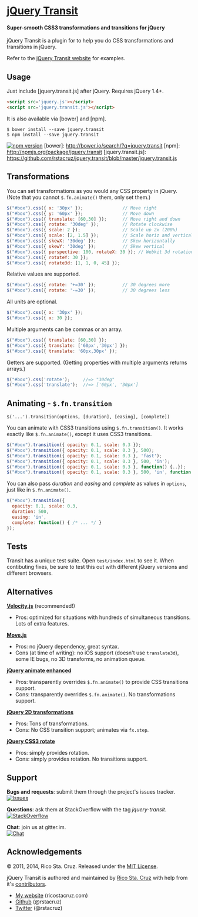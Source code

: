 # [jQuery Transit](http://ricostacruz.com/jquery.transit)
#### Super-smooth CSS3 transformations and transitions for jQuery

jQuery Transit is a plugin for to help you do CSS transformations and 
transitions in jQuery.

Refer to the [jQuery Transit website](http://ricostacruz.com/jquery.transit) for 
examples.

Usage
-----

Just include [jquery.transit.js] after jQuery. Requires jQuery 1.4+.

``` html
<script src='jquery.js'></script>
<script src='jquery.transit.js'></script>
```

It is also available via [bower] and [npm].

    $ bower install --save jquery.transit
    $ npm install --save jquery.transit

[![npm version](https://img.shields.io/npm/v/jquery.transit.png)](https://npmjs.org/package/jquery.transit "View this project on npm")
[bower]: http://bower.io/search/?q=jquery.transit
[npm]: http://npmjs.org/package/jquery.transit
[jquery.transit.js]: https://github.com/rstacruz/jquery.transit/blob/master/jquery.transit.js

Transformations
---------------

You can set transformations as you would any CSS property in jQuery.
(Note that you cannot `$.fn.animate()` them, only set them.)

``` javascript
$("#box").css({ x: '30px' });               // Move right
$("#box").css({ y: '60px' });               // Move down
$("#box").css({ translate: [60,30] });      // Move right and down
$("#box").css({ rotate: '30deg' });         // Rotate clockwise
$("#box").css({ scale: 2 });                // Scale up 2x (200%)
$("#box").css({ scale: [2, 1.5] });         // Scale horiz and vertical
$("#box").css({ skewX: '30deg' });          // Skew horizontally
$("#box").css({ skewY: '30deg' });          // Skew vertical
$("#box").css({ perspective: 100, rotateX: 30 }); // Webkit 3d rotation
$("#box").css({ rotateY: 30 });
$("#box").css({ rotate3d: [1, 1, 0, 45] });
```

Relative values are supported.

``` javascript
$("#box").css({ rotate: '+=30' });          // 30 degrees more
$("#box").css({ rotate: '-=30' });          // 30 degrees less
```

All units are optional.

``` javascript
$("#box").css({ x: '30px' });
$("#box").css({ x: 30 });
```

Multiple arguments can be commas or an array.

``` javascript
$("#box").css({ translate: [60,30] });
$("#box").css({ translate: ['60px','30px'] });
$("#box").css({ translate: '60px,30px' });
```

Getters are supported. (Getting properties with multiple arguments returns
arrays.)

``` javascript
$("#box").css('rotate');     //=> "30deg"
$("#box").css('translate');  //=> ['60px', '30px']
```

Animating - `$.fn.transition`
-----------------------------

    $('...').transition(options, [duration], [easing], [complete])

You can animate with CSS3 transitions using `$.fn.transition()`. It works 
exactly like `$.fn.animate()`, except it uses CSS3 transitions.

``` javascript
$("#box").transition({ opacity: 0.1, scale: 0.3 });
$("#box").transition({ opacity: 0.1, scale: 0.3 }, 500);                         // duration
$("#box").transition({ opacity: 0.1, scale: 0.3 }, 'fast');                      // easing
$("#box").transition({ opacity: 0.1, scale: 0.3 }, 500, 'in');                   // duration+easing
$("#box").transition({ opacity: 0.1, scale: 0.3 }, function() {..});             // callback
$("#box").transition({ opacity: 0.1, scale: 0.3 }, 500, 'in', function() {..});  // everything
```

You can also pass *duration* and *easing* and *complete* as values in `options`, just like in `$.fn.animate()`.

``` javascript
$("#box").transition({
  opacity: 0.1, scale: 0.3,
  duration: 500,
  easing: 'in',
  complete: function() { /* ... */ }
});
```

Tests
-----

Transit has a unique test suite. Open `test/index.html` to see it. When 
contibuting fixes, be sure to test this out with different jQuery versions and 
different browsers.

Alternatives
------------

__[Velocity.js](https://velocityjs.org)__ (recommended!)

 * Pros: optimized for situations with hundreds of simultaneous transitions. Lots of extra features.

__[Move.js](https://github.com/visionmedia/move.js)__

 * Pros: no jQuery dependency, great syntax.
 * Cons (at time of writing): no iOS support (doesn't use `translate3d`), some
   IE bugs, no 3D transforms, no animation queue.

__[jQuery animate 
enhanced](https://github.com/benbarnett/jQuery-Animate-Enhanced)__

* Pros: transparently overrides `$.fn.animate()` to provide CSS transitions 
  support.
* Cons: transparently overrides `$.fn.animate()`. No transformations support.

__[jQuery 2D transformations](https://github.com/heygrady/transform/)__

* Pros: Tons of transformations.
* Cons: No CSS transition support; animates via `fx.step`.

__[jQuery CSS3 rotate](http://plugins.jquery.com/project/Rotate)__

* Pros: simply provides rotation.
* Cons: simply provides rotation. No transitions support.

Support
-------

__Bugs and requests__: submit them through the project's issues tracker.<br>
[![Issues](http://img.shields.io/github/issues/rstacruz/jquery.transit.svg)]( https://github.com/rstacruz/jquery.transit/issues )

__Questions__: ask them at StackOverflow with the tag *jquery-transit*.<br>
[![StackOverflow](http://img.shields.io/badge/stackoverflow-jquery--transit-brightgreen.svg)]( http://stackoverflow.com/questions/tagged/jquery-transit )

__Chat__: join us at gitter.im.<br>
[![Chat](http://img.shields.io/badge/gitter.im-rstacruz/jquery.transit-brightgreen.svg)]( https://gitter.im/rstacruz/jquery.transit )

Acknowledgements
----------------

© 2011, 2014, Rico Sta. Cruz. Released under the [MIT 
License](http://www.opensource.org/licenses/mit-license.php).

jQuery Transit is authored and maintained by [Rico Sta. Cruz][rsc] with help 
from it's [contributors][c].

 * [My website](http://ricostacruz.com) (ricostacruz.com)
 * [Github](http://github.com/rstacruz) (@rstacruz)
 * [Twitter](http://twitter.com/rstacruz) (@rstacruz)

[rsc]: http://ricostacruz.com
[c]:   http://github.com/rstacruz/jquery.transit/contributors
